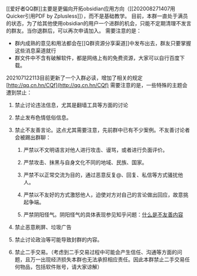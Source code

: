 [[爱好者QQ群]]主要是更偏向开拓obsidian应用方向（[[202008271407用Quicker引用PDF by Zplusless]]），而不是基础教学。
目前，本群一直处于满员的状态，为了给其他使用obsidian的用户一个进群的机会，只能不定期清理不发言的群友。当你退群后，可以再次申请加入。
需要注意的是：
- 群内成熟的意见和用法都会在[[Q群资源分享渠道]]中发布出去，群友只要掌握这些消息渠道就行
- 群文件中不含有破解软件，都是网络上有的免费资源，大家可以自行百度下载。

202107122113目前更新了一个入群必读，增加了相关的规定
[http://qq.cn.hn/CQf](http://qq.cn.hn/CQf)
需要注意的是，一些特殊的主题会遭到禁止：
1.  禁止讨论违法信息，尤其是翻墙工具等方面的讨论
    
2.  禁止发布色情低俗信息。
    
3.  禁止不友善言论。这点尤其需要注意，先前群中已有不少案例。不友善讨论者会被踢出群聊：
    
    1.  严禁以不文明语言对他人进行攻击、谩骂，或者进行负面评价。
        
    2.  严禁攻击、抹黑与自身文化不同的地域、民族、国家。
        
    3.  严禁不以正常交流为目的，通过恶意反复@、回复、私信等方式骚扰他人。
        
    4.  严禁以不友好的方式激怒他人，迫使对方对自己的言论做出回应，故意挑起争端。
        
    5.  严禁阴阳怪气。阴阳怪气的具体表现参见知乎问题：[什么是不友善内容](https://www.zhihu.com/question/20239684/answer/26476378)
        
4.  禁止恶意刷屏、垃圾广告
    
5.  禁止讨论政治等可能导致封群的内容。
    
6.  禁止二手交易。（考虑到二手交易过程中可能会产生信任、沟通等方面的问题，且万一出现经济损失本群也无法承担相应责任。因此本群禁止二手交易任何物品，包括软件账号，请大家谅解）